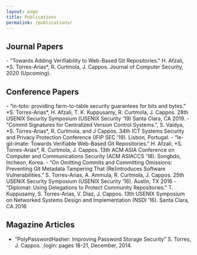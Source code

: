 ```yaml
---
layout: page
title: Publications 
permalink: /publications/
---
```


<h2>Journal Papers</h2>
- "Towards Adding Verifiability to Web-Based Git Repositories." H. Afzali, *S. Torres-Arias*, R. Curtmola, J. Cappos. Journal of Computer Security, 2020 (Upcoming).

<h2>Conference Papers</h2>
- “in-toto: providing farm-to-table security guarantees for bits and bytes." *S. Torres-Arias*, H. Afzali, T. K. Kuppusamy, R. Curtmola, J. Cappos. 28th USENIX Security Symposium (USENIX Security '19) Santa Clara, CA 2019.
- "Commit Signatures for Centralized Version Control Systems.", S. Vaidya, *S. Torres-Arias*, R. Curtmola, and J Cappos. 34th ICT Systems Security and Privacy Protection Conference (IFIP SEC '19). Lisbon, Portugal.
- “le-git-imate: Towards Verifiable Web-Based Git Repositories.” H. Afzali, *S. Torres-Arias*, R. Curtmola, J. Cappos. 13th ACM ASIA Conference on Computer and Communications Security (ACM ASIACCS '18). Songbdo, Incheon, Korea.
- “On Omitting Commits and Committing Omissions: Preventing Git Metadata Tampering That (Re)introduces Software Vulnerabilities.” S. Torres-Arias, A. Ammula, R. Curtmola, J. Cappos. 25th USENIX Security Symposium (USENIX Security ’16).  Austin, TX 2016
- “Diplomat: Using Delegations to Protect Community Repositories.” T. Kuppusamy, S. Torres-Arias, V. Diaz, J. Cappos. 13th USENIX Symposium on Networked Systems Design and Implementation (NSDI ’16). Santa Clara, CA 2016

<h2>Magazine Articles</h2>

- “PolyPasswordHasher: Improving Password Storage Security” S. Torres, J. Cappos. ;login: pages 18-21, December, 2014.
